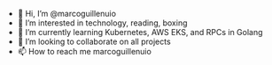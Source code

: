 - 👋 Hi, I’m @marcoguillenuio
- 👀 I’m interested in technology, reading, boxing
- 🌱 I’m currently learning Kubernetes, AWS EKS, and RPCs in Golang
- 💞️ I’m looking to collaborate on all projects
- 📫 How to reach me marcoguillenuio

<!---
.....
marcoguillenuio/marcoguillenuio is a ✨ special ✨ repository because its `README.md` (this file) appears on your GitHub profile.
You can click the Preview link to take a look at your changes.
--->
